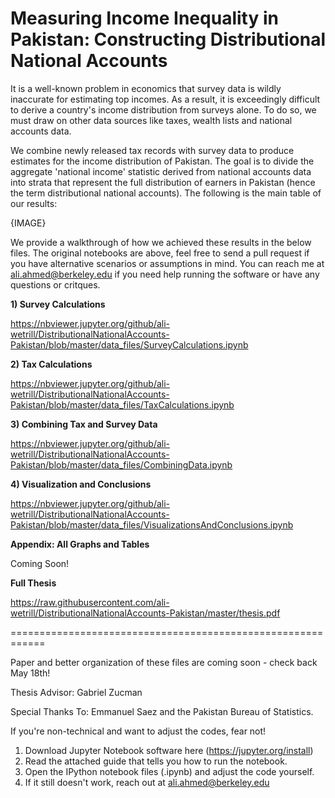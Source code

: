 # Measuring Income Inequality in Pakistan: Constructing Distributional National Accounts

It is a well-known problem in economics that survey data is wildly inaccurate for estimating top incomes. As a result, it is exceedingly difficult to derive a country's income distribution from surveys alone. To do so, we must draw on other data sources like taxes, wealth lists and national accounts data.

We combine newly released tax records with survey data to produce estimates for the income distribution of Pakistan. The goal is to divide the aggregate 'national income' statistic derived from national accounts data into strata that represent the full distribution of earners in Pakistan (hence the term distributional national accounts). The following is the main table of our results:

{IMAGE}

We provide a walkthrough of how we achieved these results in the below files. The original notebooks are above, feel free to send a pull request if you have alternative scenarios or assumptions in mind. You can reach me at ali.ahmed@berkeley.edu if you need help running the software or have any questions or critques.

**1) Survey Calculations**

https://nbviewer.jupyter.org/github/ali-wetrill/DistributionalNationalAccounts-Pakistan/blob/master/data_files/SurveyCalculations.ipynb

**2) Tax Calculations**

https://nbviewer.jupyter.org/github/ali-wetrill/DistributionalNationalAccounts-Pakistan/blob/master/data_files/TaxCalculations.ipynb

**3) Combining Tax and Survey Data**

https://nbviewer.jupyter.org/github/ali-wetrill/DistributionalNationalAccounts-Pakistan/blob/master/data_files/CombiningData.ipynb

**4) Visualization and Conclusions**

https://nbviewer.jupyter.org/github/ali-wetrill/DistributionalNationalAccounts-Pakistan/blob/master/data_files/VisualizationsAndConclusions.ipynb

**Appendix: All Graphs and Tables**

Coming Soon!

**Full Thesis**

https://raw.githubusercontent.com/ali-wetrill/DistributionalNationalAccounts-Pakistan/master/thesis.pdf

============================================================

Paper and better organization of these files are coming soon - check back May 18th!

Thesis Advisor: Gabriel Zucman

Special Thanks To: Emmanuel Saez and the Pakistan Bureau of Statistics.

If you're non-technical and want to adjust the codes, fear not! 

1) Download Jupyter Notebook software here (https://jupyter.org/install)
2) Read the attached guide that tells you how to run the notebook.
3) Open the IPython notebook files (.ipynb) and adjust the code yourself.
4) If it still doesn't work, reach out at ali.ahmed@berkeley.edu
